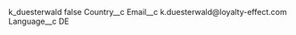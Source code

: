 <?xml version="1.0" encoding="UTF-8"?>
<CustomMetadata xmlns="http://soap.sforce.com/2006/04/metadata" xmlns:xsi="http://www.w3.org/2001/XMLSchema-instance" xmlns:xsd="http://www.w3.org/2001/XMLSchema">
    <label>k_duesterwald</label>
    <protected>false</protected>
    <values>
        <field>Country__c</field>
        <value xsi:nil="true"/>
    </values>
    <values>
        <field>Email__c</field>
        <value xsi:type="xsd:string">k.duesterwald@loyalty-effect.com</value>
    </values>
    <values>
        <field>Language__c</field>
        <value xsi:type="xsd:string">DE</value>
    </values>
</CustomMetadata>
